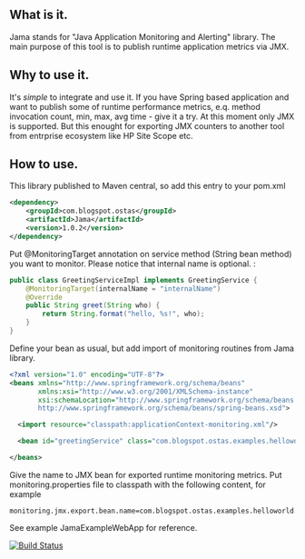 What is it.
---------
Jama stands for "Java Application Monitoring and Alerting" library. The main purpose of this tool is to publish runtime application metrics via JMX.

Why to use it.
---------
It's _simple_ to integrate and use it. If you have Spring based application and want to publish some of runtime performance metrics, e.q. method invocation count, min, max, avg time - give it a try. At this moment only JMX is supported. But this enought for exporting JMX counters to another tool from entrprise ecosystem like
HP Site Scope etc.

How to use.
----------
This library published to Maven central, so add this entry to your pom.xml
```xml
<dependency>
    <groupId>com.blogspot.ostas</groupId>
    <artifactId>Jama</artifactId>
    <version>1.0.2</version>
</dependency>
```
Put @MonitoringTarget annotation on service method (String bean method) you want to monitor. Please notice that internal name is optional. :
```java
public class GreetingServiceImpl implements GreetingService {
    @MonitoringTarget(internalName = "internalName")
    @Override
    public String greet(String who) {
        return String.format("hello, %s!", who);
    }
}
```
Define your bean as usual, but add import of monitoring routines from Jama library.

```xml
<?xml version="1.0" encoding="UTF-8"?>
<beans xmlns="http://www.springframework.org/schema/beans"
       xmlns:xsi="http://www.w3.org/2001/XMLSchema-instance"
       xsi:schemaLocation="http://www.springframework.org/schema/beans
       http://www.springframework.org/schema/beans/spring-beans.xsd">

  <import resource="classpath:applicationContext-monitoring.xml"/>

  <bean id="greetingService" class="com.blogspot.ostas.examples.helloworld.spring.GreetingServiceImpl"/>

</beans>
```

Give the name to JMX bean for exported runtime monitoring metrics. Put monitoring.properties file to classpath with the following content, for example
```text
monitoring.jmx.export.bean.name=com.blogspot.ostas.examples.helloworld.spring:name=Monitoring
```
See example JamaExampleWebApp for reference.

[![Build Status](https://buildhive.cloudbees.com/job/daoway/job/Jama/badge/icon)](https://buildhive.cloudbees.com/job/daoway/job/Jama/)
